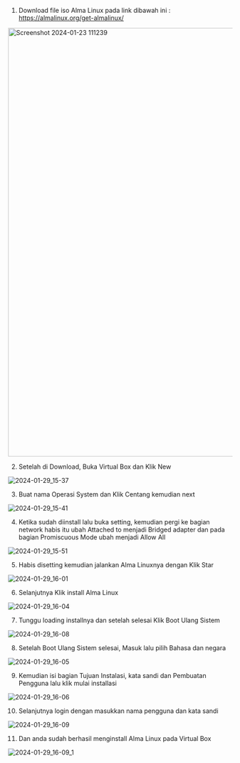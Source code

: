 1. Download file iso Alma Linux pada link dibawah ini :
   https://almalinux.org/get-almalinux/
   
<img width="960" alt="Screenshot 2024-01-23 111239" src="https://github.com/Mugnitk/Installasi-Alma-Linux/assets/126656674/ebac330a-ceef-4646-bd91-e0ff65e02348">

2. Setelah di Download, Buka Virtual Box dan Klik New
   
![2024-01-29_15-37](https://github.com/Mugnitk/Installasi-Alma-Linux/assets/126656674/dc6394a4-80e6-45c0-9a51-2079ba28f4d6)

3. Buat nama Operasi System dan Klik Centang kemudian next
   
![2024-01-29_15-41](https://github.com/Mugnitk/Installasi-Alma-Linux/assets/126656674/17700664-e03c-4a76-844c-1a477aea192a)

4. Ketika sudah diinstall lalu buka setting, kemudian pergi ke bagian network habis itu ubah    Attached to menjadi Bridged adapter dan pada bagian Promiscuous Mode ubah menjadi Allow All

![2024-01-29_15-51](https://github.com/Mugnitk/Installasi-Alma-Linux/assets/126656674/feaebf4a-a4cb-4532-ab56-f9eaf1e960da)

5. Habis disetting kemudian jalankan Alma Linuxnya dengan Klik Star

![2024-01-29_16-01](https://github.com/Mugnitk/Installasi-Alma-Linux/assets/126656674/789c09d5-2052-462f-897c-a02866c8dda9)

6. Selanjutnya Klik install Alma Linux

![2024-01-29_16-04](https://github.com/Mugnitk/Installasi-Alma-Linux/assets/126656674/742c8072-c4a0-4525-be5a-090dcc269788)

7. Tunggu loading installnya dan setelah selesai Klik Boot Ulang Sistem

![2024-01-29_16-08](https://github.com/Mugnitk/Installasi-Alma-Linux/assets/126656674/9c6ab261-5f7f-493d-b7f3-b7f6a64c8c46)

8. Setelah Boot Ulang Sistem  selesai, Masuk lalu pilih Bahasa dan negara

![2024-01-29_16-05](https://github.com/Mugnitk/Installasi-Alma-Linux/assets/126656674/6cf8e473-9bfe-4863-abca-03b77443d3a5)

9. Kemudian isi bagian Tujuan Instalasi, kata sandi dan Pembuatan Pengguna lalu klik mulai installasi

![2024-01-29_16-06](https://github.com/Mugnitk/Installasi-Alma-Linux/assets/126656674/73281dd5-fb23-48c5-955f-c5bdc82606fb)

10. Selanjutnya login dengan masukkan nama pengguna dan kata sandi

![2024-01-29_16-09](https://github.com/Mugnitk/Installasi-Alma-Linux/assets/126656674/38e45d4c-7524-412e-8ee6-342a4167edcd)

11.  Dan anda sudah berhasil menginstall Alma Linux pada Virtual Box

![2024-01-29_16-09_1](https://github.com/Mugnitk/Installasi-Alma-Linux/assets/126656674/eb5b4dea-df93-4e6c-a0b9-e4ca42844f2b)








